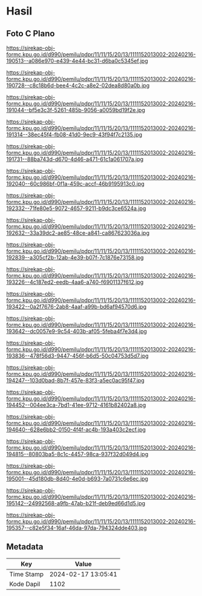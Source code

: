 # Hasil

## Foto C Plano

https://sirekap-obj-formc.kpu.go.id/d990/pemilu/pdpr/11/11/15/20/13/1111152013002-20240216-190513--a086e970-e439-4e44-bc31-d6ba0c5345ef.jpg

https://sirekap-obj-formc.kpu.go.id/d990/pemilu/pdpr/11/11/15/20/13/1111152013002-20240216-190728--c8c18b6d-bee4-4c2c-a8e2-02dea8d80a0b.jpg

https://sirekap-obj-formc.kpu.go.id/d990/pemilu/pdpr/11/11/15/20/13/1111152013002-20240216-191044--bf5e3c3f-5261-485b-9056-a0059bd19f2e.jpg

https://sirekap-obj-formc.kpu.go.id/d990/pemilu/pdpr/11/11/15/20/13/1111152013002-20240216-191314--38ec45f4-fb08-41d0-9ec9-43f94f7c2135.jpg

https://sirekap-obj-formc.kpu.go.id/d990/pemilu/pdpr/11/11/15/20/13/1111152013002-20240216-191731--88ba743d-d670-4d46-a471-61c1a061707a.jpg

https://sirekap-obj-formc.kpu.go.id/d990/pemilu/pdpr/11/11/15/20/13/1111152013002-20240216-192040--60c986bf-0f1a-459c-accf-46b9195913c0.jpg

https://sirekap-obj-formc.kpu.go.id/d990/pemilu/pdpr/11/11/15/20/13/1111152013002-20240216-192332--71fe80e5-9072-4657-9211-b9dc3ce6524a.jpg

https://sirekap-obj-formc.kpu.go.id/d990/pemilu/pdpr/11/11/15/20/13/1111152013002-20240216-192632--33a39dc2-ae85-48ce-a841-ca867623036a.jpg

https://sirekap-obj-formc.kpu.go.id/d990/pemilu/pdpr/11/11/15/20/13/1111152013002-20240216-192839--a305cf2b-12ab-4e39-b07f-7c1876e73158.jpg

https://sirekap-obj-formc.kpu.go.id/d990/pemilu/pdpr/11/11/15/20/13/1111152013002-20240216-193226--4c187ed2-eedb-4aa6-a740-f6901137f612.jpg

https://sirekap-obj-formc.kpu.go.id/d990/pemilu/pdpr/11/11/15/20/13/1111152013002-20240216-193422--0a2f7676-2ab8-4aaf-a99b-bd6af94570d6.jpg

https://sirekap-obj-formc.kpu.go.id/d990/pemilu/pdpr/11/11/15/20/13/1111152013002-20240216-193642--dc0057e9-9c54-403b-af05-5feba4f7e3d4.jpg

https://sirekap-obj-formc.kpu.go.id/d990/pemilu/pdpr/11/11/15/20/13/1111152013002-20240216-193836--478f56d3-9447-456f-b6d5-50c04753d5d7.jpg

https://sirekap-obj-formc.kpu.go.id/d990/pemilu/pdpr/11/11/15/20/13/1111152013002-20240216-194247--103d0bad-8b7f-457e-83f3-a5ec0ac95f47.jpg

https://sirekap-obj-formc.kpu.go.id/d990/pemilu/pdpr/11/11/15/20/13/1111152013002-20240216-194452--004ee3ca-7bd1-41ee-9712-4161b82402a8.jpg

https://sirekap-obj-formc.kpu.go.id/d990/pemilu/pdpr/11/11/15/20/13/1111152013002-20240216-194640--628e6bb2-0150-4f4f-ac4b-193a403c2ecf.jpg

https://sirekap-obj-formc.kpu.go.id/d990/pemilu/pdpr/11/11/15/20/13/1111152013002-20240216-194815--80803ba5-8c1c-4457-98ca-937f32d049d4.jpg

https://sirekap-obj-formc.kpu.go.id/d990/pemilu/pdpr/11/11/15/20/13/1111152013002-20240216-195001--45d180db-8d40-4e0d-b693-7a0731c6e6ec.jpg

https://sirekap-obj-formc.kpu.go.id/d990/pemilu/pdpr/11/11/15/20/13/1111152013002-20240216-195142--24992568-a9fb-47ab-b21f-deb9ed66d1d5.jpg

https://sirekap-obj-formc.kpu.go.id/d990/pemilu/pdpr/11/11/15/20/13/1111152013002-20240216-195357--c82e5f34-16af-46da-97da-794324dde403.jpg


## Metadata

| Key        | Value               |
| ---------- | ------------------- |
| Time Stamp | 2024-02-17 13:05:41 |
| Kode Dapil | 1102                |




